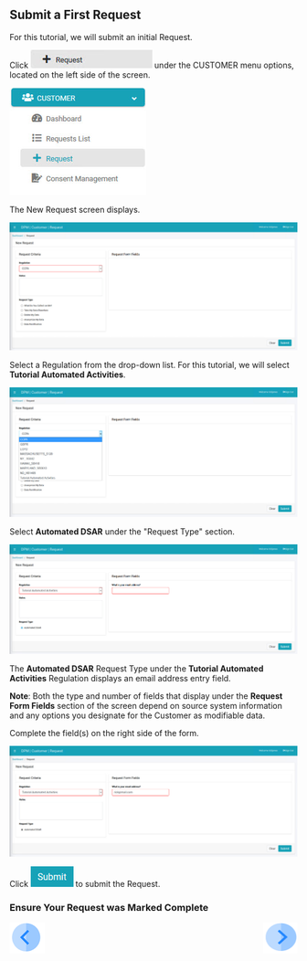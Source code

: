 ## Submit a First Request

For this tutorial, we will submit an initial Request.

Click ![image](/articles/demo_project/DPM_Demo_Project/images/Customer_Request.jpg) under the CUSTOMER menu options, located on the left side of the screen. 

![image](/articles/demo_project/DPM_Demo_Project/images/Customer_Request_LeftPanel.jpg)     

The New Request screen displays.

![image](/articles/demo_project/DPM_Demo_Project/images/03_1_Auto_Sync_First_Request.jpg)

Select a Regulation from the drop-down list. For this tutorial, we will select **Tutorial Automated Activities**.

![image](/articles/demo_project/DPM_Demo_Project/images/03_2_Auto_Sync_First_Request.jpg)  

Select **Automated DSAR** under the "Request Type" section.

![image](/articles/demo_project/DPM_Demo_Project/images/03_3_Auto_Sync_First_Request.jpg)

The **Automated DSAR** Request Type under the **Tutorial Automated Activities** Regulation displays an email address entry field. 

**Note**: Both the type and number of fields that display under the **Request Form Fields** section of the screen depend on source system information and any options you designate for the Customer as modifiable data.

Complete the field(s) on the right side of the form.  

![image](/articles/demo_project/DPM_Demo_Project/images/03_4_Auto_Sync_First_Request.jpg)     

Click ![image](/articles/demo_project/DPM_Demo_Project/images/06_ICON_Submit.jpg) to submit the Request.

### Ensure Your Request was Marked Complete


[![Previous](/articles/demo_project/DPM_Demo_Project/images/Previous.png)](/articles/demo_project/DPM_Demo_Project/03_Auto_Sync/03_03_Auto_Sync_Login.md)[<img align="right" width="60" height="54" src="/articles/demo_project/DPM_Demo_Project/images/Next.png">](/articles/demo_project/DPM_Demo_Project/03_Auto_Sync/03_05_Auto_Sync_View_Your_Data.md)
